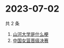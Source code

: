 # 2023-07-02

共 2 条

<!-- BEGIN ZHIHUSEARCH -->
<!-- 最后更新时间 Sun Jul 02 2023 11:29:51 GMT+0800 (China Standard Time) -->
1. [山河大学是什么梗](https://www.zhihu.com/search?q=山河大学是什么梗)
1. [中国女篮晋级决赛](https://www.zhihu.com/search?q=中国女篮晋级决赛)
<!-- END ZHIHUSEARCH -->

